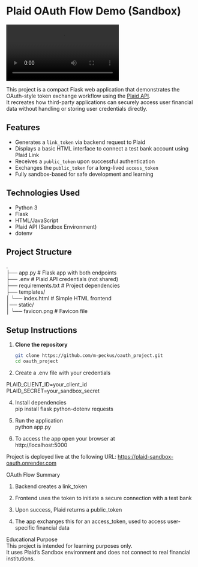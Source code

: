 # Plaid OAuth Flow Demo (Sandbox)

![App Demo](Plaid-OAuth.mp4)

This project is a compact Flask web application that demonstrates the OAuth-style token exchange workflow using the [Plaid API](https://plaid.com/).   
It recreates how third-party applications can securely access user financial data without handling or storing user credentials directly.

## Features

- Generates a `link_token` via backend request to Plaid
- Displays a basic HTML interface to connect a test bank account using Plaid Link
- Receives a `public_token` upon successful authentication
- Exchanges the `public_token` for a long-lived `access_token`
- Fully sandbox-based for safe development and learning

## Technologies Used

- Python 3
- Flask
- HTML/JavaScript
- Plaid API (Sandbox Environment)
- dotenv

## Project Structure

.   
├── app.py # Flask app with both endpoints   
├── .env   # Plaid API credentials (not shared)  
├── requirements.txt # Project dependencies     
├── templates/   
│   └── index.html # Simple HTML frontend  
│── static/   
│   └── favicon.png # Favicon file

## Setup Instructions

1. **Clone the repository**
   ```bash
   git clone https://github.com/m-peckus/oauth_project.git
   cd oauth_project

2. Create a .env file with your credentials

PLAID_CLIENT_ID=your_client_id  
PLAID_SECRET=your_sandbox_secret

4. Install dependencies  
pip install flask python-dotenv requests

4. Run the application  
python app.py

5. To access the app open your browser at  
   http://localhost:5000  

Project is deployed live at the following URL: https://plaid-sandbox-oauth.onrender.com  

OAuth Flow Summary

1. Backend creates a link_token

2. Frontend uses the token to initiate a secure connection with a test bank

3. Upon success, Plaid returns a public_token

4. The app exchanges this for an access_token, used to access user-specific financial data


Educational Purpose  
This project is intended for learning purposes only.   
It uses Plaid’s Sandbox environment and does not connect to real financial institutions.





